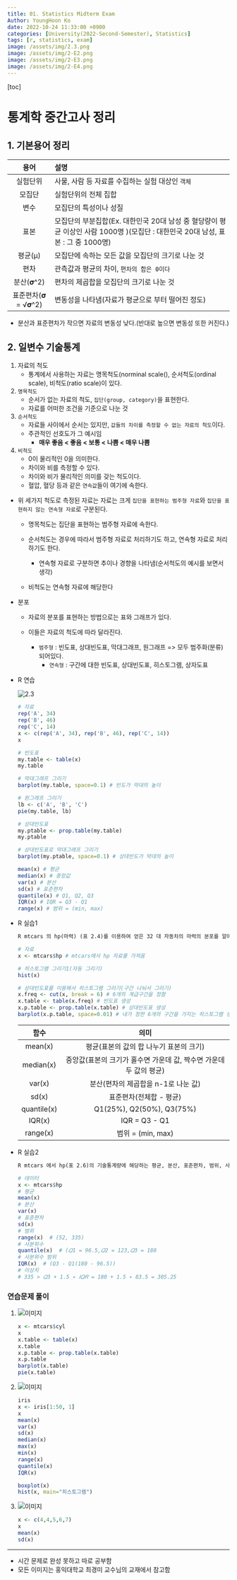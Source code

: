 ```yaml
---
title: 01. Statistics Midterm Exam
Author: YoungHoon Ko
date: 2022-10-24 11:33:00 +0900
categories: [University(2022-Second-Semester), Statistics]
tags: [r, statistics, exam]
image: /assets/img/2.3.png
image: /assets/img/2-E2.png
image: /assets/img/2-E3.png
image: /assets/img/2-E4.png
---
```


[toc]

# 통계학 중간고사 정리

## 1. 기본용어 정리

|        용어        | 설명                                                         |
| :----------------: | :----------------------------------------------------------- |
|      실험단위      | 사물, 사람 등 자료를 수집하는 실험 대상인 `객체`             |
|       모집단       | 실험단위의 전체 집합                                         |
|        변수        | 모집단의 특성이나 성질                                       |
|        표본        | 모집단의 부분집합(Ex. 대한민국 20대 남성 중 혈당량이 평균 이상인 사람 1000명 )(모집단 : 대한민국 20대 남성, 표본 : 그 중 1000명) |
|      평균(µ)       | 모집단에 속하는 모든 값을 모집단의 크기로 나눈 것            |
|        편차        | 관측값과 평균의 차이, `편차의 합은 0이다`                    |
|     분산(𝛔^2)      | 편차의 제곱합을 모집단의 크기로 나눈 것                      |
| 표준편차(𝛔 = √𝛔^2) | 변동성을 나타냄(자료가 평균으로 부터 떨어진 정도)            |

- 분산과 표준편차가 작으면 자료의 변동성 낮다.(반대로 높으면 변동성 또한 커진다.)



## 2. 일변수 기술통계

1. 자료의 척도
   - 통계에서 사용하는 자료는 명목척도(norminal scale(), 순서척도(ordinal scale), 비척도(ratio scale)이 있다.
2. `명목척도`
   - 순서가 없는 자료의 척도, `집단(group, category)`을 표현한다.
   - 자료를 어떠한 조건을 기준으로 나눈 것
3. `순서척도`
   - 자료들 사이에서 순서는 있지만, `값들의 차이를 측정할 수 없는 자료의 척도`이다.
   - 주관적인 선호도가 그 예시임
     - **매우 좋음 < 좋음 < 보통 < 나쁨 < 매우 나쁨**
4. `비척도`
   - 0이 물리적인 0을 의미한다.
   - 차이와 비를 측정할 수 있다.
   - 차이와 비가 물리적인 의미를 갖는 척도이다.
   - 혈압, 혈당 등과 같은 `연속값`들이 여기에 속한다.



- 위 세가지 척도로 측정된 자료는 자료는 크게 `집단을 표현하는 범주형 자료`와 `집단을 표현하지 않는 연속형 자료`로 구분된다.

  - 명목척도는 집단을 표현하는 범주형 자료에 속한다.
  - 순서척도는 경우에 따라서 범주형 자료로 처리하기도 하고, 연속형 자료로 처리하기도 한다.
    - 연속형 자료로 구분하면 추이나 경향을 나타냄(순서척도의 예시를 보면서 생각)

  - 비척도는 연속형 자료에 해당한다



- 분포

  - 자료의 분포를 표현하는 방법으로는 표와 그래프가 있다.

  - 이들은 자료의 척도에 따라 달라진다.
    - `범주형` : 빈도표, 상대빈도표, 막대그래프, 원그래프 => 모두 범주화(분류) 되어있다.
      - `연속형` : 구간에 대한 빈도표, 상대빈도표, 히스토그램, 상자도표



- R 연습

  ![2.3](/assets/img/2.3.png)

  ```R
  # 자료
  rep('A', 34)
  rep('B', 46)
  rep('C', 14)
  x <- c(rep('A', 34), rep('B', 46), rep('C', 14))
  x
  ```

  ```R
  # 빈도표
  my.table <- table(x)
  my.table
  
  # 막대그래프 그리기
  barplot(my.table, space=0.1) # 빈도가 막대의 높이
  
  # 원그래프 그리기
  lb <- c('A', 'B', 'C')
  pie(my.table, lb)
  ```

  ```R
  # 상대빈도표
  my.ptable <- prop.table(my.table)
  my.ptable
  
  # 상대빈도표로 막대그래프 그리기
  barplot(my.ptable, space=0.1) # 상대빈도가 막대의 높이
  ```

  ```R
  mean(x) # 평균
  median(x) # 중앙값
  var(x) # 분산 
  sd(x) # 표준편차
  quantile(x) # Q1, Q2, Q3
  IQR(x) # IQR = Q3 - Q1
  range(x) # 범위 = (min, max)
  ```

  

- R 실습1

  ```markdown
  R mtcars 의 hp(마력) (표 2.4)를 이용하여 얻은 32 대 자동차의 마력의 분포를 알아보자. 마력은 연속형 자료이므로 상대빈도표(표 1.4)와 히스토그램(그림 2.3)을 구하자.
  ```

  ```R
  # 자료
  x <- mtcars$hp # mtcars에서 hp 자료를 가져옴
  
  # 히스토그램 그리기1(자동 그리기)
  hist(x)
  ```

  ```R
  # 상대빈도표를 이용해서 히스토그램 그리기(구간 나눠서 그리기)
  x.freq <- cut(x, break = 6) # 6개의 계급구간을 정함
  x.table <- table(x.freq) # 빈도표 생성
  x.p.table <- prop.table(x.table) # 상대빈도표 생성
  barplot(x.p.table, space=0.01) # 내가 정한 6개의 구간을 가지는 히스토그램 생성
  ```

  |    함수     |                             의미                             |
  | :---------: | :----------------------------------------------------------: |
  |   mean(x)   |           평균(표본의 값의 합 나누기 표본의 크기)            |
  |  median(x)  | 중앙값(표본의 크기가 홀수면 가운데 값, 짝수면 가운데 두 값의 평균) |
  |   var(x)    |             분산(편차의 제곱합을 n-1로 나눈 값)              |
  |    sd(x)    |                   표준편차(전체합 - 평균)                    |
  | quantile(x) |                  Q1(25%), Q2(50%), Q3(75%)                   |
  |   IQR(x)    |                        IQR = Q3 - Q1                         |
  |  range(x)   |                      범위 = (min, max)                       |



- R 실습2

  ```markdown
  R mtcars 에서 hp(표 2.6)의 기술통계량에 해당하는 평균, 분산, 표준편차, 범위, 사분위수, 사분위수범위를 계산해보자. 32 대 자동차들의 평균 마력은 146.7 이고, 표준편차는 약 69 이며, 범위는 (52,335)이다. 그림 2.5 상자도표에서𝑄1=96.5,𝑄2=123,𝑄3=180이고, 𝐼𝑄𝑅=83.5이다. 위쪽 수염 끝에 마력이 335 인 이상치가 동그라미로 표시되어 있다. 먼저 𝑄3+1.5∗𝐼𝑄𝑅=305.25를 계산하여, 자료 중에서 305.25 보다 큰 값을 찾자.
  ```

  ```R
  # 데이터
  x <- mtcars$hp
  # 평균
  mean(x)
  # 분산
  var(x)
  # 표쥰편차
  sd(x)
  # 범위
  range(x)  # (52, 335)
  # 사분위수
  quantile(x)  # (𝑄1 = 96.5,𝑄2 = 123,𝑄3 = 180
  # 사분위수 범위
  IQR(x)  # (Q3 - Q1(180 - 96.5))
  # 이상치
  # 335 > 𝑄3 + 1.5 ∗ 𝐼𝑄𝑅 = 180 + 1.5 ∗ 83.5 = 305.25
  ```



### 연습문제 풀이

1. ![이미지](/assets/img/2-E2.png)

   ```R
   x <- mtcars$cyl
   x
   x.table <- table(x)
   x.table
   x.p.table <- prop.table(x.table)
   x.p.table
   barplot(x.table)
   pie(x.table)
   ```

   

2. ![이미지](/assets/img/2-E3.png)

   ```R
   iris
   x <- iris[1:50, 1]
   x
   mean(x)
   var(x)
   sd(x)
   median(x)
   max(x)
   min(x)
   range(x)
   quantile(x)
   IQR(x)
   
   boxplot(x)
   hist(x, main="히스토그램")
   ```



3. ![이미지](/assets/img/2-E4.png)

   ```R
   x <- c(4,4,5,6,7)
   x
   mean(x)
   sd(x)
   ```

   

---

- 시간 문제로 완성 못하고 따로 공부함
- 모든 이미지는 홍익대학교 최경미 교수님의 교재에서 참고함 
